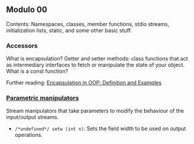 ## Modulo 00
Contents: Namespaces, classes, member functions, stdio streams, initialization lists, static, and some other basic stuff.

### Accessors
What is encapsulation?
Getter and setter methods: class functions that act as intermediary interfaces to fetch or manipulate the state of your object.
What is a const function?

Further reading: [Encapsulation in OOP: Definition and Examples](https://scoutapm.com/blog/what-is-encapsulation#h_93840447845461638888736229)

### [Parametric manipulators](https://cplusplus.com/reference/iomanip/)

Stream manipulators that take parameters to modify the behaviour of the input/output streams.
- `/*undefined*/ setw (int n)`: Sets the field width to be used on output operations.


